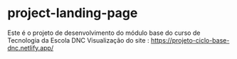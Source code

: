 # project-landing-page
Este é o projeto de desenvolvimento do módulo base do curso de Tecnologia da Escola DNC
Visualização do site : https://projeto-ciclo-base-dnc.netlify.app/
